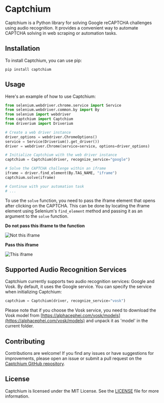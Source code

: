 # Captchium

Captchium is a Python library for solving Google reCAPTCHA challenges using audio recognition. It provides a convenient way to automate CAPTCHA solving in web scraping or automation tasks.

## Installation

To install Captchium, you can use pip:

```shell
pip install captchium
```

## Usage

Here's an example of how to use Captchium:

```python
from selenium.webdriver.chrome.service import Service
from selenium.webdriver.common.by import By
from selenium import webdriver
from captchium import Captchium
from driverium import Driverium

# Create a web driver instance
driver_options = webdriver.ChromeOptions()
service = Service(Driverium().get_driver())
driver = webdriver.Chrome(service=service, options=driver_options)

# Initialize Captchium with the web driver instance
captchium = Captchium(driver, recognize_service="google")

# Solve the CAPTCHA challenge within an iframe
iframe = driver.find_element(By.TAG_NAME, "iframe")
captchium.solve(iframe)

# Continue with your automation task
# ...
```

To use the `solve` function, you need to pass the iframe element that opens after clicking on the CAPTCHA. This can be done by locating the iframe element using Selenium's `find_element` method and passing it as an argument to the `solve` function.

**Do not pass this iframe to the function**

![Not this iframe ](https://i.imgur.com/oSyw2qx.png)

**Pass this iframe**

![This iframe](https://i.imgur.com/uF0AtlI.png)

## Supported Audio Recognition Services

Captchium currently supports two audio recognition services: Google and Vosk. By default, it uses the Google service. You can specify the service when initializing Captchium:

```python
captchium = Captchium(driver, recognize_service="vosk")
```

Please note that if you choose the Vosk service, you need to download the Vosk model from [https://alphacephei.com/vosk/models](https://alphacephei.com/vosk/models) and unpack it as 'model' in the current folder.

## Contributing

Contributions are welcome! If you find any issues or have suggestions for improvements, please open an issue or submit a pull request on the [Captchium GitHub repository](https://github.com/d3kxrma/captchium).

## License

Captchium is licensed under the MIT License. See the [LICENSE](https://github.com/d3kxrma/captchium/LICENSE) file for more information.
